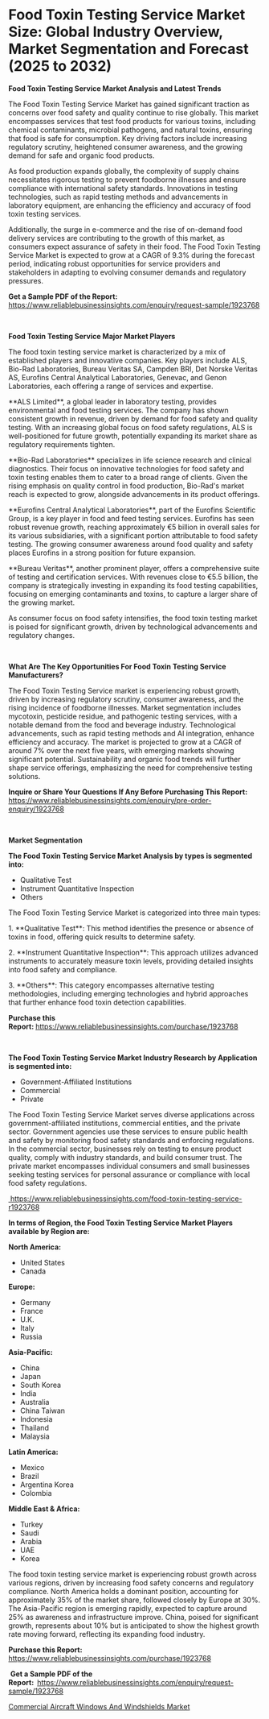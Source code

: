 <p><h1>Food Toxin Testing Service Market Size: Global Industry Overview, Market Segmentation and Forecast (2025 to 2032)</h1></p><p><strong>Food Toxin Testing Service Market Analysis and Latest Trends</strong></p>
<p><p>The Food Toxin Testing Service Market has gained significant traction as concerns over food safety and quality continue to rise globally. This market encompasses services that test food products for various toxins, including chemical contaminants, microbial pathogens, and natural toxins, ensuring that food is safe for consumption. Key driving factors include increasing regulatory scrutiny, heightened consumer awareness, and the growing demand for safe and organic food products.</p><p>As food production expands globally, the complexity of supply chains necessitates rigorous testing to prevent foodborne illnesses and ensure compliance with international safety standards. Innovations in testing technologies, such as rapid testing methods and advancements in laboratory equipment, are enhancing the efficiency and accuracy of food toxin testing services.</p><p>Additionally, the surge in e-commerce and the rise of on-demand food delivery services are contributing to the growth of this market, as consumers expect assurance of safety in their food. The Food Toxin Testing Service Market is expected to grow at a CAGR of 9.3% during the forecast period, indicating robust opportunities for service providers and stakeholders in adapting to evolving consumer demands and regulatory pressures.</p></p>
<p><strong>Get a Sample PDF of the Report:&nbsp;</strong> <a href="https://www.reliablebusinessinsights.com/enquiry/request-sample/1923768?utm_campaign=1121&utm_medium=2&utm_source=Github&utm_content=ia&utm_term=14012025&utm_id=food-toxin-testing-service">https://www.reliablebusinessinsights.com/enquiry/request-sample/1923768</a></p>
<p>&nbsp;</p>
<p><strong>Food Toxin Testing Service Major Market Players</strong></p>
<p><p>The food toxin testing service market is characterized by a mix of established players and innovative companies. Key players include ALS, Bio-Rad Laboratories, Bureau Veritas SA, Campden BRI, Det Norske Veritas AS, Eurofins Central Analytical Laboratories, Genevac, and Genon Laboratories, each offering a range of services and expertise.</p><p>**ALS Limited**, a global leader in laboratory testing, provides environmental and food testing services. The company has shown consistent growth in revenue, driven by demand for food safety and quality testing. With an increasing global focus on food safety regulations, ALS is well-positioned for future growth, potentially expanding its market share as regulatory requirements tighten.</p><p>**Bio-Rad Laboratories** specializes in life science research and clinical diagnostics. Their focus on innovative technologies for food safety and toxin testing enables them to cater to a broad range of clients. Given the rising emphasis on quality control in food production, Bio-Rad's market reach is expected to grow, alongside advancements in its product offerings.</p><p>**Eurofins Central Analytical Laboratories**, part of the Eurofins Scientific Group, is a key player in food and feed testing services. Eurofins has seen robust revenue growth, reaching approximately €5 billion in overall sales for its various subsidiaries, with a significant portion attributable to food safety testing. The growing consumer awareness around food quality and safety places Eurofins in a strong position for future expansion.</p><p>**Bureau Veritas**, another prominent player, offers a comprehensive suite of testing and certification services. With revenues close to €5.5 billion, the company is strategically investing in expanding its food testing capabilities, focusing on emerging contaminants and toxins, to capture a larger share of the growing market. </p><p>As consumer focus on food safety intensifies, the food toxin testing market is poised for significant growth, driven by technological advancements and regulatory changes.</p></p>
<p>&nbsp;</p>
<p><strong>What Are The Key Opportunities For Food Toxin Testing Service Manufacturers?</strong></p>
<p><p>The Food Toxin Testing Service market is experiencing robust growth, driven by increasing regulatory scrutiny, consumer awareness, and the rising incidence of foodborne illnesses. Market segmentation includes mycotoxin, pesticide residue, and pathogenic testing services, with a notable demand from the food and beverage industry. Technological advancements, such as rapid testing methods and AI integration, enhance efficiency and accuracy. The market is projected to grow at a CAGR of around 7% over the next five years, with emerging markets showing significant potential. Sustainability and organic food trends will further shape service offerings, emphasizing the need for comprehensive testing solutions.</p></p>
<p><strong>Inquire or Share Your Questions If Any Before Purchasing This Report:</strong> <a href="https://www.reliablebusinessinsights.com/enquiry/pre-order-enquiry/1923768?utm_campaign=1121&utm_medium=2&utm_source=Github&utm_content=ia&utm_term=14012025&utm_id=food-toxin-testing-service">https://www.reliablebusinessinsights.com/enquiry/pre-order-enquiry/1923768</a></p>
<p>&nbsp;</p>
<p><strong>Market Segmentation</strong></p>
<p><strong>The Food Toxin Testing Service Market Analysis by types is segmented into:</strong></p>
<p><ul><li>Qualitative Test</li><li>Instrument Quantitative Inspection</li><li>Others</li></ul></p>
<p><p>The Food Toxin Testing Service Market is categorized into three main types: </p><p>1. **Qualitative Test**: This method identifies the presence or absence of toxins in food, offering quick results to determine safety. </p><p>2. **Instrument Quantitative Inspection**: This approach utilizes advanced instruments to accurately measure toxin levels, providing detailed insights into food safety and compliance. </p><p>3. **Others**: This category encompasses alternative testing methodologies, including emerging technologies and hybrid approaches that further enhance food toxin detection capabilities.</p></p>
<p><strong>Purchase this Report:&nbsp;</strong><a href="https://www.reliablebusinessinsights.com/purchase/1923768?utm_campaign=1121&utm_medium=2&utm_source=Github&utm_content=ia&utm_term=14012025&utm_id=food-toxin-testing-service">https://www.reliablebusinessinsights.com/purchase/1923768</a></p>
<p>&nbsp;</p>
<p><strong>The Food Toxin Testing Service Market Industry Research by Application is segmented into:</strong></p>
<p><ul><li>Government-Affiliated Institutions</li><li>Commercial</li><li>Private</li></ul></p>
<p><p>The Food Toxin Testing Service Market serves diverse applications across government-affiliated institutions, commercial entities, and the private sector. Government agencies use these services to ensure public health and safety by monitoring food safety standards and enforcing regulations. In the commercial sector, businesses rely on testing to ensure product quality, comply with industry standards, and build consumer trust. The private market encompasses individual consumers and small businesses seeking testing services for personal assurance or compliance with local food safety regulations.</p></p>
<p><a href="https://www.reliablebusinessinsights.com/food-toxin-testing-service-r1923768?utm_campaign=1121&utm_medium=2&utm_source=Github&utm_content=ia&utm_term=14012025&utm_id=food-toxin-testing-service">&nbsp;https://www.reliablebusinessinsights.com/food-toxin-testing-service-r1923768</a></p>
<p><strong>In terms of Region, the Food Toxin Testing Service Market Players available by Region are:</strong></p>
<p>
    <p> <strong> North America: </strong>
        <ul>
            <li>United States</li>
            <li>Canada</li>
        </ul>
        </p> 
    <p> <strong> Europe: </strong>
        <ul>
            <li>Germany</li>
            <li>France</li>
            <li>U.K.</li>
            <li>Italy</li>
            <li>Russia</li>
        </ul>
        </p> 
    <p> <strong> Asia-Pacific: </strong>
        <ul>
            <li>China</li>
            <li>Japan</li>
            <li>South Korea</li>
            <li>India</li>
            <li>Australia</li>
            <li>China Taiwan</li>
            <li>Indonesia</li>
            <li>Thailand</li>
            <li>Malaysia</li>
        </ul>
        </p> 
    <p> <strong> Latin America: </strong>
        <ul>
            <li>Mexico</li>
            <li>Brazil</li>
            <li>Argentina Korea</li>
            <li>Colombia</li>
        </ul>
        </p> 
    <p> <strong> Middle East & Africa: </strong>
        <ul>
            <li>Turkey</li>
            <li>Saudi</li>
            <li>Arabia</li>
            <li>UAE</li>
            <li>Korea</li>
        </ul>
    </p>
    </p>
<p><p>The food toxin testing service market is experiencing robust growth across various regions, driven by increasing food safety concerns and regulatory compliance. North America holds a dominant position, accounting for approximately 35% of the market share, followed closely by Europe at 30%. The Asia-Pacific region is emerging rapidly, expected to capture around 25% as awareness and infrastructure improve. China, poised for significant growth, represents about 10% but is anticipated to show the highest growth rate moving forward, reflecting its expanding food industry.</p></p>
<p><strong>Purchase this Report: </strong><a href="https://www.reliablebusinessinsights.com/purchase/1923768?utm_campaign=1121&utm_medium=2&utm_source=Github&utm_content=ia&utm_term=14012025&utm_id=food-toxin-testing-service">https://www.reliablebusinessinsights.com/purchase/1923768</a></p>
<p>&nbsp;<strong>Get a Sample PDF of the Report:&nbsp;&nbsp;</strong><a href="https://www.reliablebusinessinsights.com/enquiry/request-sample/1923768?utm_campaign=1121&utm_medium=2&utm_source=Github&utm_content=ia&utm_term=14012025&utm_id=food-toxin-testing-service">https://www.reliablebusinessinsights.com/enquiry/request-sample/1923768</a></p>
<p><strong></strong></p>
<p><p><a href="https://github.com/jaquelynhasenaue8/Market-Research-Report-List-1/blob/main/commercial-aircraft-windows-and-windshields-market.md?utm_campaign=1121&utm_medium=2&utm_source=Github&utm_content=ia&utm_term=14012025&utm_id=food-toxin-testing-service">Commercial Aircraft Windows And Windshields Market</a></p></p>